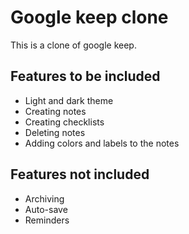 # Google keep clone

This is a clone of google keep. 

## Features to be included
- Light and dark theme
- Creating notes
- Creating checklists
- Deleting notes
- Adding colors and labels to the notes


## Features not included
- Archiving
- Auto-save
- Reminders
